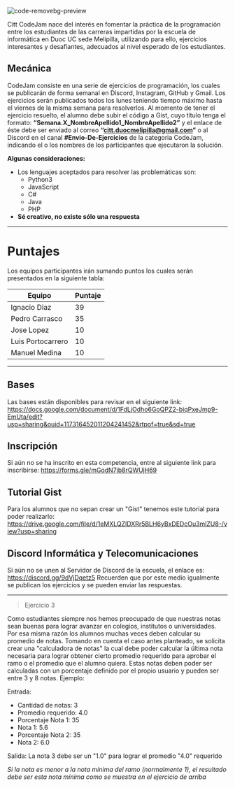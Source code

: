 ![code-removebg-preview](https://user-images.githubusercontent.com/89506648/132259163-56c1cf2a-2e01-48d7-b1b8-a03077e560eb.png)

Citt CodeJam nace del interés en fomentar la práctica de la programación entre los estudiantes de las carreras impartidas por la escuela de informática en Duoc UC sede Melipilla, utilizando para ello, ejercicios interesantes y desafiantes, adecuados al nivel esperado de los estudiantes.

## Mecánica
CodeJam consiste en una serie de ejercicios de programación, los cuales se publicarán de forma semanal en Discord, Instagram, GitHub y Gmail. 
Los ejercicios serán publicados todos los lunes teniendo tiempo máximo hasta el viernes de la misma semana para resolverlos.
Al momento de tener el ejercicio resuelto, el alumno debe subir el código a Gist, cuyo título tenga el formato: **“Semana.X_NombreApellido1_NombreApellido2”** y el enlace de éste debe ser enviado al correo **“citt.duocmelipilla@gmail.com”** o al Discord en el canal **#Envio-De-Ejercicios** de la categoria CodeJam, indicando el o los nombres de los participantes que ejecutaron la solución.

**Algunas consideraciones:**
- Los lenguajes aceptados para resolver las problemáticas son:
  - Python3
  - JavaScript
  - C#
  - Java
  - PHP
- **Sé creativo, no existe sólo una respuesta**

------

# Puntajes

Los equipos participantes irán sumando puntos los cuales serán presentados en la siguiente tabla:

| Equipo | Puntaje |
| ------ | ------ |
| Ignacio Diaz | 39 |
| Pedro Carrasco | 35 |
| Jose Lopez | 10 |
| Luis Portocarrero | 10 |
| Manuel Medina | 10 |

-----

## Bases

Las bases están disponibles para revisar en el siguiente link: https://docs.google.com/document/d/1FdLjOdho6GoQPZ2-biqPxeJmp9-EmUta/edit?usp=sharing&ouid=117316452011204241452&rtpof=true&sd=true

## Inscripción

Si aún no se ha inscrito en esta competencia, entre al siguiente link para inscribirse: https://forms.gle/mGodN7jb8rQWUjH69

## Tutorial Gist

Para los alumnos que no sepan crear un "Gist" tenemos este tutorial para poder realizarlo: https://drive.google.com/file/d/1eMXLQZlDXRr5BLH6yBxDEDcOu3mlZU8-/view?usp=sharing

## Discord Informática y Telecomunicaciones

Si aún no se unen al Servidor de Discord de la escuela, el enlace es: https://discord.gg/9dVjDqetz5
Recuerden que por este medio igualmente se publican los ejercicios y se pueden enviar las respuestas.

-----


> Ejercicio 3

Como estudiantes siempre nos hemos preocupado de que nuestras notas sean buenas para lograr avanzar en colegios, institutos o universidades. Por esa misma razón los alumnos muchas veces deben calcular su promedio de notas. 
Tomando en cuenta el caso antes planteado, se solicita crear una "calculadora de notas" la cual debe poder calcular la última nota necesaria para lograr obtener cierto promedio requerido para aprobar el ramo o el promedio que el alumno quiera. Estas notas deben poder ser calculadas con un porcentaje definido por el propio usuario y pueden ser entre 3 y 8 notas. 
Ejemplo:

Entrada:
- Cantidad de notas: 3
- Promedio requerido: 4.0
- Porcentaje Nota 1: 35
- Nota 1: 5.6
- Porcentaje Nota 2: 35
- Nota 2: 6.0

Salida: La nota 3 debe ser un "1.0" para lograr el promedio "4.0" requerido

*Si la nota es menor a la nota mínima del ramo (normalmente 1), el resultado debe ser esta nota mínima como se muestra en el ejercicio de arriba*

